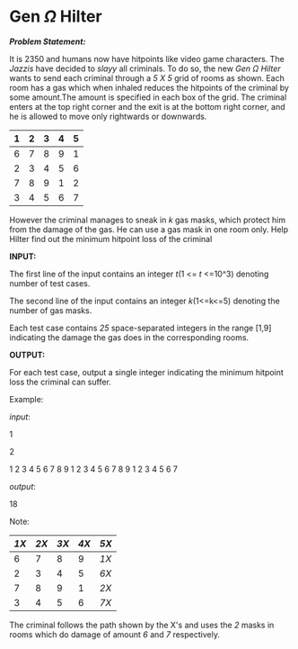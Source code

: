 # Gen $\Omega$ Hilter
***Problem Statement:***

It is 2350 and humans now have hitpoints like video game characters. The *Jazzis* have decided to *slayy* all criminals.
To do so, the new *Gen* $\Omega$ *Hilter* wants to send each criminal through a *5 X 5* grid of rooms as shown. Each room has a gas which 
when inhaled reduces the hitpoints of the criminal by some amount.The amount is specified in each box of the grid.
The criminal enters at the top right corner and the exit is at the bottom right corner, and he is allowed to move only
rightwards or downwards.

| 1 | 2 | 3 | 4 | 5 |
|-|-|-|-|-|
| 6 |7 |8 |9 |1 |
| 2| 3| 4| 5| 6|
|7 |8 |9 |1 |2 |
|3 |4 |5 |6 |7 |

However the criminal manages to sneak in *k* gas masks, which protect him from the damage of the gas. He can use a gas mask in one room only.
Help Hilter find out the minimum hitpoint loss of the criminal

**INPUT:**

The first line of the input contains an integer *t*(1 <= *t* <=10^3) denoting number of test cases. 

The second line of the input contains an integer *k*(1<=k<=5) denoting the number of gas masks.

Each test case contains *25* space-separated integers in the range [1,9] indicating the damage the gas does in the corresponding rooms.

**OUTPUT:**

For each test case, output a single integer indicating the minimum hitpoint loss the criminal can suffer.

Example:

*input*:

1

2

1
2
3
4
5
6
7
8
9
1
2
3
4
5
6
7
8
9
1
2
3
4
5
6
7

*output*:

18

Note:

| *1X* | *2X* | *3X* | *4X* | *5X* |
|-|-|-|-|-|
| 6 |7 |8 |9 |*1X* |
| 2| 3| 4| 5| *6X*|
|7 |8 |9 |1 |*2X* |
|3 |4 |5 |6 |*7X* |

The criminal follows the path shown by the X's and uses the *2* masks in rooms which do damage of amount *6* and *7* respectively.







